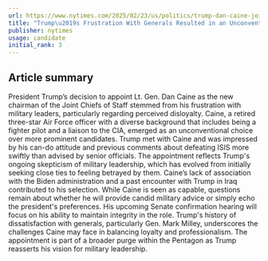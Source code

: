 ```yaml
---
url: https://www.nytimes.com/2025/02/23/us/politics/trump-dan-caine-joint-chiefs-chairman.html
title: "Trump\u2019s Frustration With Generals Resulted in an Unconventional Pick"
publisher: nytimes
usage: candidate
initial_rank: 3
---
```

## Article summary
President Trump’s decision to appoint Lt. Gen. Dan Caine as the new chairman of the Joint Chiefs of Staff stemmed from his frustration with military leaders, particularly regarding perceived disloyalty. Caine, a retired three-star Air Force officer with a diverse background that includes being a fighter pilot and a liaison to the CIA, emerged as an unconventional choice over more prominent candidates. Trump met with Caine and was impressed by his can-do attitude and previous comments about defeating ISIS more swiftly than advised by senior officials. The appointment reflects Trump's ongoing skepticism of military leadership, which has evolved from initially seeking close ties to feeling betrayed by them. Caine’s lack of association with the Biden administration and a past encounter with Trump in Iraq contributed to his selection. While Caine is seen as capable, questions remain about whether he will provide candid military advice or simply echo the president's preferences. His upcoming Senate confirmation hearing will focus on his ability to maintain integrity in the role. Trump's history of dissatisfaction with generals, particularly Gen. Mark Milley, underscores the challenges Caine may face in balancing loyalty and professionalism. The appointment is part of a broader purge within the Pentagon as Trump reasserts his vision for military leadership.

